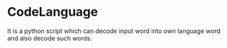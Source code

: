 # CodeLanguage
It is a python script which can decode input word into own language word and also decode such words.
